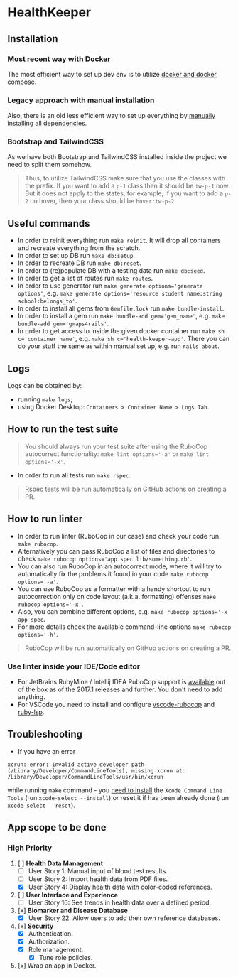 # HealthKeeper

## Installation

### Most recent way with Docker
The most efficient way to set up dev env is to utilize [docker and docker compose](docs/DockerInstallation.md).

### Legacy approach with manual installation
Also, there is an old less efficient way to set up everything by [manually installing all dependencies](docs/ManualInstallation.md).

### Bootstrap and TailwindCSS
As we have both Bootstrap and TailwindCSS installed inside the project we need to split them somehow.
> Thus, to utilize TailwindCSS make sure that you use the classes with the prefix.
If you want to add a `p-1` class then it should be `tw-p-1` now.
But it does not apply to the states, for example, if you want to add a `p-2` on hover, then your class should be `hover:tw-p-2`.

## Useful commands
- In order to reinit everything run `make reinit`. It will drop all containers and recreate everything from the scratch. 
- In order to set up DB run `make db:setup`. 
- In order to recreate DB run `make db:reset`. 
- In order to (re)populate DB with a testing data run `make db:seed`.
- In order to get a list of routes run `make routes`. 
- In order to use generator run `make generate options='generate options'`, e.g. `make generate options='resource student name:string school:belongs_to'`. 
- In order to install all gems from `Gemfile.lock` run `make bundle-install`.
- In order to install a gem run `make bundle-add gem='gem_name'`, e.g. `make bundle-add gem='gmaps4rails'`.
- In order to get access to inside the given docker container run `make sh c='container_name'`, e.g. `make sh c='health-keeper-app'`.
There you can do your stuff the same as within manual set up, e.g. run `rails about`.

## Logs
Logs can be obtained by:
- running `make logs`;
- using Docker Desktop: `Containers > Container Name > Logs Tab`.

## How to run the test suite
> You should always run your test suite after using the RuboCop autocorrect functionality: `make lint options='-a'` or `make lint options='-x'`. 
- In order to run all tests run `make rspec`.

> Rspec tests will be run automatically on GitHub actions on creating a PR.

## How to run linter
- In order to run linter (RuboCop in our case) and check your code run `make rubocop`.
- Alternatively you can pass RuboCop a list of files and directories to check `make rubocop options='app spec lib/something.rb'`.
- You can also run RuboCop in an autocorrect mode, where it will try to automatically fix the problems it found in your code `make rubocop options='-a'`.
- You can use RuboCop as a formatter with a handy shortcut to run autocorrection only on code layout (a.k.a. formatting) offenses `make rubocop options='-x'`.
- Also, you can combine different options, e.g. `make rubocop options='-x app spec`.
- For more details check the available command-line options `make rubocop options='-h'`.

> RuboCop will be run automatically on GitHub actions on creating a PR.

### Use linter inside your IDE/Code editor
- For JetBrains RubyMine / Intellij IDEA RuboCop support is [available](https://www.jetbrains.com/help/idea/2017.1/rubocop.html) out of the box as of the 2017.1 releases and further. You don't need to add anything.
- For VSCode you need to install and configure [vscode-rubocop](https://github.com/rubocop/vscode-rubocop) and [ruby-lsp](https://github.com/Shopify/ruby-lsp).

## Troubleshooting

- If you have an error
```
xcrun: error: invalid active developer path (/Library/Developer/CommandLineTools), missing xcrun at: /Library/Developer/CommandLineTools/usr/bin/xcrun
```
while running `make` command - you [need to install](https://apple.stackexchange.com/questions/254380/why-am-i-getting-an-invalid-active-developer-path-when-attempting-to-use-git-a) the `Xcode Command Line Tools` (run `xcode-select --install`) or reset it if has been already done (run `xcode-select --reset`).

## App scope to be done

### **High Priority**

1. [ ] **Health Data Management**
   - [ ] User Story 1: Manual input of blood test results.
   - [ ] User Story 2: Import health data from PDF files.
   - [x] User Story 4: Display health data with color-coded references.
2. [ ] **User Interface and Experience**
   - [ ] User Story 16: See trends in health data over a defined period.
3. [x] **Biomarker and Disease Database**
   - [x] User Story 22: Allow users to add their own reference databases.
4. [x] **Security**
   - [x] Authentication.
   - [x] Authorization.
   - [x] Role management.
      - [x] Tune role policies.
5. [x] Wrap an app in Docker.